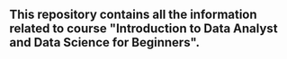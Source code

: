 ## This repository contains all the information related to course "Introduction to Data Analyst and Data Science for Beginners".

